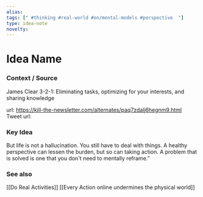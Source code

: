 ```yaml
---
alias: 
tags: [" #thinking #real-world #on/mental-models #perspective  "]
type: idea-note
novelty: 
---
```

# Idea Name

### Context / Source
James Clear
3-2-1: Eliminating tasks, optimizing for your interests, and sharing knowledge

url: https://kill-the-newsletter.com/alternates/paq7zdalj6hegnm9.html
Tweet url: 

### Key Idea

But life is not a hallucination. You still have to deal with things. A healthy perspective can lessen the burden, but so can taking action. A problem that is solved is one that you don't need to mentally reframe.”

### See also
[[Do Real Activities]]
[[Every Action online undermines the physical world]]